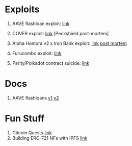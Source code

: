# Exploits

1. AAVE flashloan exploit: [link](https://etherscan.io/tx/0xb5c8bd9430b6cc87a0e2fe110ece6bf527fa4f170a4bc8cd032f768fc5219838?__cf_chl_captcha_tk__=94be7b0895460e9399974823504de12e2492d3dc-1615510712-0-AYT1B4D7uXgWlttlSdjYf2pLRaGOByhRVg8WKgJllnD9U3D3otBgTtZbDF723h8Ji5_86USg0b9LTtahwckI13as0yl6XjKhxkWBfBAzQdNXZJOifRt9m-1T3iPfegb59j1P2zbJBXysC7uhR4249Xnen2glk9XrMEdzScbFRUWJ59-jYgQgUbwRyPyJ8Z-vHm6TS_Hw1IDpCP-mM93AvGZpg2nckuF-hJSqBM6r9YyJocBgduvix_22FIlhCy9pj35Xgm7usCRDoUmJv0xQseQvTVGT1q01ltezq6ZdaDuOk8FyJ6W3CWV0aKUgH59gYKlC7bTpfpNOwycqzY-5pOuvPKZOQEX7ahEoFq2QPzzVuFikEw5tkFHgL9m05nR5pPAVXnRY03e5F6rkdtfiWLLUIDByNmPdtwKr_Z7-5Rs1tYIirA7QXj17NajapohxR3THCy1J4sI3-Rjc2xfzMDeIg9eIx8waQS9dR0-rpU3bPmSc_pzWDNI6HDz0Bb_Q0viHWaSEtUPCFwDZxSCIWeVX_OzIbXl18_envNDqkzljnHczAUtRneuBNbVnTiUD8TgsisczESQP_29QiGxvJ1ekhyDlHF6KEp2trXl7ZyBJTZa7y_QJpE6Jto5r3SHwj1o2xE3lu-o0H-trXqkIWT0LYd1OKzfA0zTMPfgKCsuRgrAyC-j7Cpm1Sw72mr5JfQ)

1. COVER exploit: [link](https://etherscan.io/tx/0xca135d1c4268d6354a019b66946d4fbe4de6f7ddf0ff56389a5cc2ba695b035f) [Peckshield post-mortem]

2. Alpha Homora v2 x Iron Bank exploit: [link](https://etherscan.io/txs?a=0x905315602ed9a854e325f692ff82f58799beab57) [post mortem](https://blog.alphafinance.io/alpha-homora-v2-post-mortem/)

3. Furucombo exploit: [link](https://etherscan.io/tx/0x6a14869266a1dcf3f51b102f44b7af7d0a56f1766e5b1908ac80a6a23dbaf449)

4. Parity/Polkadot contract suicide: [link](https://medium.com/cybermiles/i-accidentally-killed-it-and-evaporated-300-million-6b975dc1f76b)

# Docs
1. AAVE flashloans [v1](https://docs.aave.com/developers/v/1.0/tutorials/performing-a-flash-loan) [v2](https://docs.aave.com/developers/v/2.0/guides/flash-loans)

# Fun Stuff

1. Gitcoin Quests [link](https://gitcoin.co/quests)
2. Building ERC-721 NFs with IPFS [link](https://medium.com/pinata/how-to-build-erc-721-nfts-with-ipfs-e76a21d8f914)